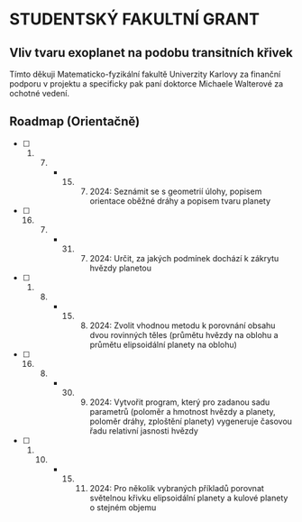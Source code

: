 # STUDENTSKÝ FAKULTNÍ GRANT
## Vliv tvaru exoplanet na podobu transitních křivek
Tímto děkuji Matematicko-fyzikální fakultě Univerzity Karlovy
za finanční podporu v projektu a specificky pak paní doktorce
Michaele Walterové za ochotné vedení.
## Roadmap (Orientačně)
- [ ] 1. 7. - 15. 7. 2024: Seznámit se s geometrií úlohy, popisem orientace oběžné dráhy a popisem tvaru planety
- [ ] 16. 7. - 31. 7. 2024: Určit, za jakých podmínek dochází k zákrytu hvězdy planetou
- [ ] 1. 8. - 15. 8. 2024: Zvolit vhodnou metodu k porovnání obsahu dvou rovinných těles
(průmětu hvězdy na oblohu a průmětu elipsoidální planety na oblohu)
- [ ] 16. 8. - 30. 9. 2024: Vytvořit program, který pro zadanou sadu parametrů (poloměr a
hmotnost hvězdy a planety, poloměr dráhy, zploštění planety)
vygeneruje časovou řadu relativní jasnosti hvězdy
- [ ] 1. 10. - 15. 11. 2024: Pro několik vybraných příkladů porovnat světelnou křivku elipsoidální
planety a kulové planety o stejném objemu
